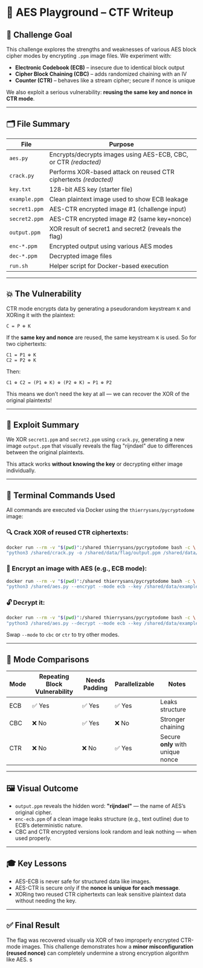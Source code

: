 # 🔐 AES Playground – CTF Writeup

## 🧠 Challenge Goal

This challenge explores the strengths and weaknesses of various AES block cipher modes by encrypting `.ppm` image files. We experiment with:

- **Electronic Codebook (ECB)** – insecure due to identical block output
- **Cipher Block Chaining (CBC)** – adds randomized chaining with an IV
- **Counter (CTR)** – behaves like a stream cipher; secure if nonce is unique

We also exploit a serious vulnerability: **reusing the same key and nonce in CTR mode**.

---

## 🗂️ File Summary

| File          | Purpose                                                          |
| ------------- | ---------------------------------------------------------------- |
| `aes.py`      | Encrypts/decrypts images using AES-ECB, CBC, or CTR _(redacted)_ |
| `crack.py`    | Performs XOR-based attack on reused CTR ciphertexts _(redacted)_ |
| `key.txt`     | 128-bit AES key (starter file)                                   |
| `example.ppm` | Clean plaintext image used to show ECB leakage                   |
| `secret1.ppm` | AES-CTR encrypted image #1 (challenge input)                     |
| `secret2.ppm` | AES-CTR encrypted image #2 (same key+nonce)                      |
| `output.ppm`  | XOR result of secret1 and secret2 (reveals the flag)             |
| `enc-*.ppm`   | Encrypted output using various AES modes                         |
| `dec-*.ppm`   | Decrypted image files                                            |
| `run.sh`      | Helper script for Docker-based execution                         |

---

## 💥 The Vulnerability

CTR mode encrypts data by generating a pseudorandom keystream `K` and XORing it with the plaintext:

```
C = P ⊕ K
```

If the **same key and nonce** are reused, the same keystream `K` is used. So for two ciphertexts:

```
C1 = P1 ⊕ K
C2 = P2 ⊕ K
```

Then:

```
C1 ⊕ C2 = (P1 ⊕ K) ⊕ (P2 ⊕ K) = P1 ⊕ P2
```

This means we don’t need the key at all — we can recover the XOR of the original plaintexts!

---

## 🧨 Exploit Summary

We XOR `secret1.ppm` and `secret2.ppm` using `crack.py`, generating a new image `output.ppm` that visually reveals the flag "rijndael" due to differences between the original plaintexts.

This attack works **without knowing the key** or decrypting either image individually.

---

## 🔧 Terminal Commands Used

All commands are executed via Docker using the `thierrysans/pycryptodome` image:

### 🔍 Crack XOR of reused CTR ciphertexts:

```bash
docker run --rm -v "$(pwd)":/shared thierrysans/pycryptodome bash -c \
"python3 /shared/crack.py -o /shared/data/flag/output.ppm /shared/data/flag/secret1.ppm /shared/data/flag/secret2.ppm"
```

### 🔐 Encrypt an image with AES (e.g., ECB mode):

```bash
docker run --rm -v "$(pwd)":/shared thierrysans/pycryptodome bash -c \
"python3 /shared/aes.py --encrypt --mode ecb --key /shared/data/example/key.txt --output /shared/data/flag/enc-ecb.ppm /shared/data/example/example.ppm"
```

### 🔓 Decrypt it:

```bash
docker run --rm -v "$(pwd)":/shared thierrysans/pycryptodome bash -c \
"python3 /shared/aes.py --decrypt --mode ecb --key /shared/data/example/key.txt --output /shared/data/flag/dec-ecb.ppm /shared/data/flag/enc-ecb.ppm"
```

Swap `--mode` to `cbc` or `ctr` to try other modes.

---

## 🧪 Mode Comparisons

| Mode | Repeating Block Vulnerability | Needs Padding | Parallelizable | Notes                             |
| ---- | ----------------------------- | ------------- | -------------- | --------------------------------- |
| ECB  | ✅ Yes                        | ✅ Yes        | ✅ Yes         | Leaks structure                   |
| CBC  | ❌ No                         | ✅ Yes        | ❌ No          | Stronger chaining                 |
| CTR  | ❌ No                         | ❌ No         | ✅ Yes         | Secure **only** with unique nonce |

---

## 🖼️ Visual Outcome

- `output.ppm` reveals the hidden word: **"rijndael"** — the name of AES’s original cipher.
- `enc-ecb.ppm` of a clean image leaks structure (e.g., text outline) due to ECB’s deterministic nature.
- CBC and CTR encrypted versions look random and leak nothing — when used properly.

---

## 🎓 Key Lessons

- AES-ECB is never safe for structured data like images.
- AES-CTR is secure only if the **nonce is unique for each message**.
- XORing two reused CTR ciphertexts can leak sensitive plaintext data without needing the key.

---

## ✅ Final Result

The flag was recovered visually via XOR of two improperly encrypted CTR-mode images. This challenge demonstrates how a **minor misconfiguration (reused nonce)** can completely undermine a strong encryption algorithm like AES.
s
